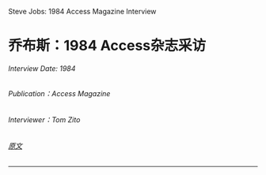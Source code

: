 Steve Jobs: 1984 Access Magazine Interview

# 乔布斯：1984 Access杂志采访

###### Interview Date: 1984
###### Publication：Access Magazine
###### Interviewer：Tom Zito
###### [原文](https://www.thedailybeast.com/steve-jobs-1984-access-magazine-interview)
---
